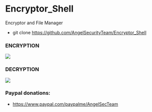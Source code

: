 # Encryptor_Shell

Encryptor and File Manager

* git clone https://github.com/AngelSecurityTeam/Encryptor_Shell

<h3> ENCRYPTION </h3>

<img src="https://github.com/AngelSecurityTeam/Encryptor_Shell/blob/master/ENCRYPTION.png">

<h3> DECRYPTION </h3>

<img src="https://github.com/AngelSecurityTeam/Encryptor_Shell/blob/master/DECRYPTION.png">

<h3> Paypal donations: </h3>

* https://www.paypal.com/paypalme/AngelSecTeam
